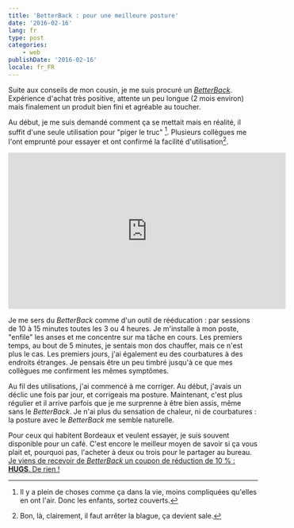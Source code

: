 ```yaml
---
title: 'BetterBack : pour une meilleure posture'
date: '2016-02-16'
lang: fr
type: post
categories:
    - web
publishDate: '2016-02-16'
locale: fr_FR
---
```


Suite aux conseils de mon cousin, je me suis procuré un [<em lang="en">BetterBack</em>](http://getbetterback.com/). Expérience d'achat très positive, attente un peu longue (2 mois environ) mais finalement un produit bien fini et agréable au toucher.

<!-- more -->

Au début, je me suis demandé comment ça se mettait mais en réalité, il suffit d'une seule utilisation pour "piger le truc" [^nda]. Plusieurs collègues me l'ont emprunté pour essayer et ont confirmé la facilité d'utilisation[^nda2].

[^nda]: Il y a plein de choses comme ça dans la vie, moins compliquées qu'elles en ont l'air. Donc les enfants, sortez couverts.

[^nda2]: Bon, là, clairement, il faut arrêter la blague, ça devient sale.

<div class="videoWrapper">
    <iframe width="560" height="315" src="https://www.youtube.com/embed/hh7FRU3Qjzw" frameborder="0" allowfullscreen></iframe>
</div>

Je me sers du <em lang="en">BetterBack</em> comme d'un outil de rééducation : par sessions de 10 à 15 minutes toutes les 3 ou 4 heures. Je m'installe à mon poste, "enfile" les anses et me concentre sur ma tâche en cours. Les premiers temps, au bout de 5 minutes, je sentais mon dos chauffer, mais ce n'est plus le cas. Les premiers jours, j'ai également eu des courbatures à des endroits étranges. Je pensais être un peu timbré jusqu'à ce que mes collègues me confirment les mêmes symptômes.

Au fil des utilisations, j'ai commencé à me corriger. Au début, j'avais un déclic une fois par jour, et corrigeais ma posture. Maintenant, c'est plus régulier et il arrive parfois que je me surprenne à être bien assis, même sans le <em lang="en">BetterBack</em>. Je n'ai plus du sensation de chaleur, ni de courbatures : la posture avec le <em lang="en">BetterBack</em> me semble naturelle.

Pour ceux qui habitent Bordeaux et veulent essayer, je suis souvent disponible pour un café. C'est encore le meilleur moyen de savoir si ça vous plait et, pourquoi pas, l'acheter à deux ou trois pour le partager au bureau. <ins datetime="2016-02-18" title="Ajout au 18 février 2016">Je viens de recevoir de _BetterBack_ un coupon de réduction de 10 % : **HUGS**. De rien !</ins>
